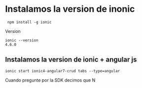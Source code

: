 # Instalamos la version de inonic

```
 npm install -g ionic
```

Version

```
ionic --version
4.6.0
```

## Instalamos la version de ionic + angular js

```
ionic start ionic4-angular7-crud tabs --type=angular
```
Cuando pregunte por la SDK decimos que N